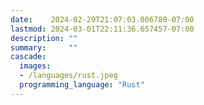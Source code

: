 ```yaml
---
date:    2024-02-29T21:07:03.006780-07:00
lastmod: 2024-03-01T22:11:36.657457-07:00
description: ""
summary:     ""
cascade:
  images:
  - /languages/rust.jpeg
  programming_language: "Rust"
---
```

